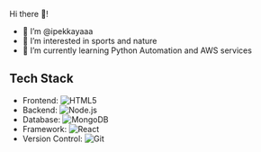 Hi there 👋!

- 👋 I’m @ipekkayaaa
- 👀 I’m interested in sports and nature
- 🌱 I’m currently learning Python Automation and AWS services 


## Tech Stack

- Frontend: ![HTML5](https://img.shields.io/badge/-HTML5-E34F26?style=flat-square&logo=html5&logoColor=white)
- Backend: ![Node.js](https://img.shields.io/badge/-Node.js-339933?style=flat-square&logo=node.js&logoColor=white)
- Database: ![MongoDB](https://img.shields.io/badge/-MongoDB-47A248?style=flat-square&logo=mongodb&logoColor=white)
- Framework: ![React](https://img.shields.io/badge/-React-61DAFB?style=flat-square&logo=react&logoColor=white)
- Version Control: ![Git](https://img.shields.io/badge/-Git-F05032?style=flat-square&logo=git&logoColor=white)
